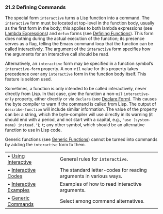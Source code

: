 

### 21.2 Defining Commands

The special form `interactive` turns a Lisp function into a command. The `interactive` form must be located at top-level in the function body, usually as the first form in the body; this applies to both lambda expressions (see [Lambda Expressions](Lambda-Expressions.html)) and `defun` forms (see [Defining Functions](Defining-Functions.html)). This form does nothing during the actual execution of the function; its presence serves as a flag, telling the Emacs command loop that the function can be called interactively. The argument of the `interactive` form specifies how the arguments for an interactive call should be read.

Alternatively, an `interactive` form may be specified in a function symbol’s `interactive-form` property. A non-`nil` value for this property takes precedence over any `interactive` form in the function body itself. This feature is seldom used.

Sometimes, a function is only intended to be called interactively, never directly from Lisp. In that case, give the function a non-`nil` `interactive-only` property, either directly or via `declare` (see [Declare Form](Declare-Form.html)). This causes the byte compiler to warn if the command is called from Lisp. The output of `describe-function` will include similar information. The value of the property can be: a string, which the byte-compiler will use directly in its warning (it should end with a period, and not start with a capital, e.g., `"use (system-name) instead."`); `t`; any other symbol, which should be an alternative function to use in Lisp code.

Generic functions (see [Generic Functions](Generic-Functions.html)) cannot be turned into commands by adding the `interactive` form to them.

|                                                     |    |                                                                  |
| :-------------------------------------------------- | -- | :--------------------------------------------------------------- |
| • [Using Interactive](Using-Interactive.html)       |    | General rules for `interactive`.                                 |
| • [Interactive Codes](Interactive-Codes.html)       |    | The standard letter-codes for reading arguments in various ways. |
| • [Interactive Examples](Interactive-Examples.html) |    | Examples of how to read interactive arguments.                   |
| • [Generic Commands](Generic-Commands.html)         |    | Select among command alternatives.                               |
